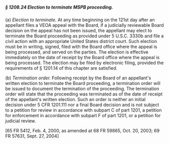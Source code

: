 ##### § 1208.24 Election to terminate MSPB proceeding. #####

(a) *Election to terminate.* At any time beginning on the 121st day after an appellant files a VEOA appeal with the Board, if a judicially reviewable Board decision on the appeal has not been issued, the appellant may elect to terminate the Board proceeding as provided under 5 U.S.C. 3330b and file a civil action with an appropriate United States district court. Such election must be in writing, signed, filed with the Board office where the appeal is being processed, and served on the parties. The election is effective immediately on the date of receipt by the Board office where the appeal is being processed. The election may be filed by electronic filing, provided the requirements of § 1201.14 of this chapter are satisfied.

(b) *Termination order.* Following receipt by the Board of an appellant's written election to terminate the Board proceeding, a termination order will be issued to document the termination of the proceeding. The termination order will state that the proceeding was terminated as of the date of receipt of the appellant's written election. Such an order is neither an initial decision under 5 CFR 1201.111 nor a final Board decision and is not subject to a petition for review in accordance with subpart C of part 1201, a petition for enforcement in accordance with subpart F of part 1201, or a petition for judicial review.

[65 FR 5412, Feb. 4, 2000, as amended at 68 FR 59865, Oct. 20, 2003; 69 FR 57631, Sept. 27, 2004]